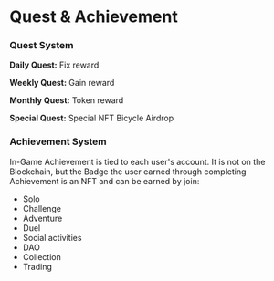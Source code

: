 # Quest & Achievement

### Quest System

**Daily Quest:** Fix reward

**Weekly Quest:** Gain reward

**Monthly Quest:** Token reward

**Special Quest:** Special NFT Bicycle Airdrop

### Achievement System

In-Game Achievement is tied to each user's account. It is not on the Blockchain, but the Badge the user earned through completing Achievement is an NFT and can be earned by join:

* Solo
* Challenge
* Adventure
* Duel
* Social activities
* DAO&#x20;
* Collection
* Trading
